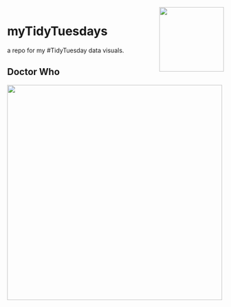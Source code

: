 <img height="150" align="right" src="https://user-images.githubusercontent.com/55933131/143936719-26055a8a-ab7e-4a72-84a1-19b034b98990.png">


# myTidyTuesdays

a repo for my #TidyTuesday data visuals. 

## Doctor Who
<img height="500" src="https://user-images.githubusercontent.com/55933131/143936998-713bfd68-74a8-429b-b406-2346cb879491.png">
